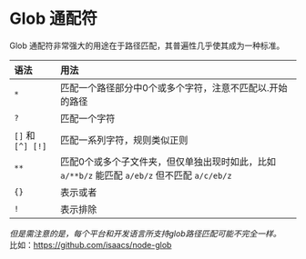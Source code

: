 # Glob 通配符

Glob 通配符非常强大的用途在于路径匹配，其普遍性几乎使其成为一种标准。  

| 语法 | 用法 |
|:-   | :-   |
| `*` | 匹配一个路径部分中0个或多个字符，注意不匹配以.开始的路径 |
| `?` | 匹配一个字符 |
| `[]` 和 `[^] [!]` | 匹配一系列字符，规则类似正则 |
| `**` | 匹配0个或多个子文件夹，但仅单独出现时如此，比如 `a/**b/z` 能匹配 `a/eb/z` 但不匹配 `a/c/eb/z` |
| `{}` | 表示或者 |
| `!` | 表示排除 |

*但是需注意的是，每个平台和开发语言所支持glob路径匹配可能不完全一样。*  
比如：https://github.com/isaacs/node-glob
